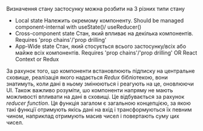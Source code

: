 Визначення стану застосунку можна розбити на 3 різних типи стану
  - Local state
    Належить окремому компоненту. Should be managed component-internal with useState()/ useReducer()
  - Cross-component state
    Стан, який впливає на декілька компонентів. Requires 'prop chains'/'prop drilling'
  - App-Wide state
    Стан, який стосується всього застосунку/всіх або майже всіх компонентів.
     Requires 'prop chains'/'prop drilling' OR React Context or Redux

За рахунок того, що компоненти встановлюють підписку на центральне сховище, реалізація якого надається *Redux* бібліотекою, вони знатимуть, коли дані в ньому змінюються і реагують на це, оновлюючи UI.
Також важливо розуміти, шо компоненти напряму не мають можливості впливати на дані в сховищі. Це відбувається за рахунок _reducer function_. Ця функція загалом є загальною концепцією, за якою такі функції отримують якісь дані на вхід і трансформуються їх певним чином, наприклад отримують масив чисел і повертають суму цих чисел.

